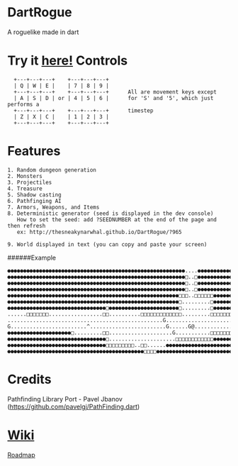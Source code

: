DartRogue
=========
A roguelike made in dart 

Try it [here!](http://thesneakynarwhal.github.io/DartRogue)
Controls
========

      +---+---+---+    +---+---+---+
      | Q | W | E |    | 7 | 8 | 9 |
      +---+---+---+    +---+---+---+      All are movement keys except
      | A | S | D | or | 4 | 5 | 6 |      for 'S' and '5', which just performs a
      +---+---+---+    +---+---+---+      timestep
      | Z | X | C |    | 1 | 2 | 3 |
      +---+---+---+    +---+---+---+

Features
========
```
1. Random dungeon generation
2. Monsters
3. Projectiles
4. Treasure
5. Shadow casting
6. Pathfinging AI
7. Armors, Weapons, and Items
8. Deterministic generator (seed is displayed in the dev console)
   How to set the seed: add ?SEEDNUMBER at the end of the page and then refresh
   ex: http://thesneakynarwhal.github.io/DartRogue/?965
  
9. World displayed in text (you can copy and paste your screen)
```
######Example
```
●●●●●●●●●●●●●●●●●●●●●●●●●●●●●●●●●●●●●●●●●●●●●●●●●●●●●●●●....●●●●●●●●●●●●●●●●●●●●●
●●●●●●●●●●●●●●●●●●●●●●●●●●●●●●●●●●●●●●●●●●●●●●●●●●●●●●●●□..□●●●●●●●●●●●●●●●●●●●●●
●●●●●●●●●●●●●●●●●●●●●●●●●●●●●●●●●●●●●●●●●●●●●●●●●●●●●●●●□..□●●●●●●●●●●●●●●●●●●●●●
●●●●●●●●●●●●●●●●●●●●●●●●●●●●●●●●●●●●●●●●●●●●●●●●●●●●●●●●□..□●●●●●●●●●●●●●●●●●●●●●
●●●●●●●●●●●●●●●●●●●●●●●●●●●●●●●●●●●●●●●●●●●●●●●●●●●●●●□□□..□□□□□□●●●●●●●●●●●●●●●●
●●●●●●●●●●●●●●●●●●●●●●●●●●●●●●●●●●●●●●●●●●●●●●●●●●●●●●□.........□●●●●●●●●●●●●●●●●
●●●●●●●●●●●●●●●●●●●●●●●●●●●●●●●□●●●●●●●●●●●●●●●●●●●●●●□.........□●●●●●●●●●●●●●●●●
......□□□□□□□.................□□..........□□□□□□□□□□□□□.........□□□□□□□□□□●●●●●●●
.................................................G.......................□●●●●●●●
G........................^........................G......G@..............□●●●●●●●
●●●●●●●●●●●●●●●●●●●●□.........□□....................G...........□□□□□□□..□●●●●●●●
●●●●●●●●●●●●●●●●●●●●●●●●●●●●●●●□.....................□□□□□□□□□□□□●●●●●●●●●●●●●●●●
●●●●●●●●●●●●●●●●●●●●●●●●●●●●●●●□□□□□□□□□..□□......●●●●●●●●●●●●●●●●●●●●●●●●●●●●●●●
●●●●●●●●●●●●●●●●●●●●●●●●●●●●●●●●●●●●●●●●●●●□□□□●●●●●●●●●●●●●●●●●●●●●●●●●●●●●●●●●●
```

Credits
=======

Pathfinding Library Port - Pavel Jbanov (https://github.com/pavelgj/PathFinding.dart)

[Wiki](https://github.com/TheSneakyNarwhal/DartRogue/wiki)
====

[Roadmap](https://github.com/TheSneakyNarwhal/DartRogue/wiki/ROADMAP)
